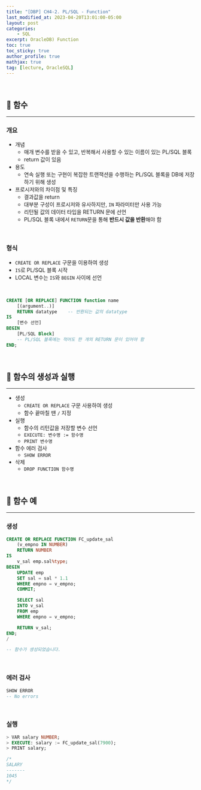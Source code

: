 ```yaml
---
title: "[DBP] CH4-2. PL/SQL - Function"
last_modified_at: 2023-04-20T13:01:00-05:00
layout: post
categories:
    - SQL
excerpt: OracleDB) Function
toc: true
toc_sticky: true
author_profile: true
mathjax: true
tag: [lecture, OracleSQL]
---
```


<br>

## 🍞 함수
---

### 개요
- 개념
    - 매개 변수를 받을 수 있고, 반복해서 사용할 수 있는 이름이 있는 PL/SQL 블록
    - return 값이 있음
- 용도
    - 연속 실행 또는 구현이 복잡한 트랜잭션을 수행하는 PL/SQL 블록을 DB에 저장하기 위해 생성
- 프로시저와의 차이점 및 특징
    - 결과값을 return
    - 대부분 구성이 프로시저와 유사하지만, `IN` 파라미터만 사용 가능
    - 리턴될 값의 데이터 타입을 RETURN 문에 선언
    - PL/SQL 블록 내에서 `RETURN`문을 통해 **반드시 값을 반환**해야 함

<br>

### 형식
- `CREATE OR REPLACE` 구문을 이용하여 생성
- `IS`로 PL/SQL 블록 시작
- LOCAL 변수는 `IS`와 `BEGIN` 사이에 선언

<br>

```sql
CREATE [OR REPLACE] FUNCTION function name
    [(argument..)]
    RETURN datatype    -- 반환되는 값의 datatype
IS
    [변수 선언]
BEGIN
    [PL/SQL Block]
    -- PL/SQL 블록에는 적어도 한 개의 RETURN 문이 있어야 함
END;
```

<br>

## 🍞 함수의 생성과 실행
---

- 생성
    - `CREATE OR REPLACE` 구문 사용하여 생성
    - 함수 끝마칠 땐 `/` 지정
- 실행
    - 함수의 리턴값을 저장할 변수 선언
    - `EXECUTE: 변수명 := 함수명`
    - `PRINT 변수명`
- 함수 에러 검사
    - `SHOW ERROR`
- 삭제
    - `DROP FUNCTION 함수명`

<br>

## 🍞 함수 예
---

### 생성
```sql
CREATE OR REPLACE FUNCTION FC_update_sal
    (v_empno IN NUMBER)
    RETURN NUMBER
IS
    v_sal emp.sal%type;
BEGIN
    UPDATE emp
    SET sal = sal * 1.1
    WHERE empno = v_empno;
    COMMIT;

    SELECT sal
    INTO v_sal
    FROM emp
    WHERE empno = v_empno;

    RETURN v_sal;
END;
/

-- 함수가 생성되었습니다.
```

<br>

### 에러 검사
```sql
SHOW ERROR
-- No errors
```

<br>

### 실행
```sql
> VAR salary NUMBER;
> EXECUTE: salary := FC_update_sal(7900);
> PRINT salary;

/*
SALARY
-------
1045
*/
```